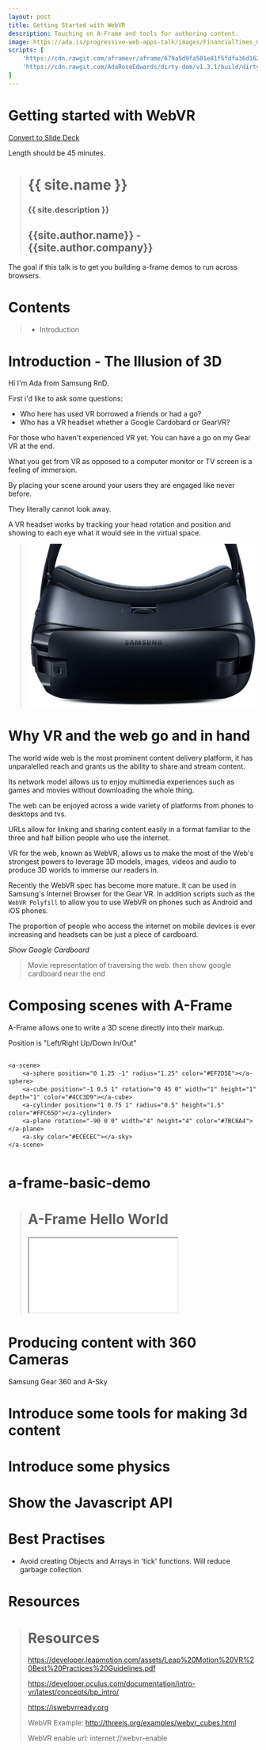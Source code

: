 ```yaml
---
layout: post
title: Getting Started with WebVR
description: Touching on A-Frame and tools for authoring content.
image: https://ada.is/progressive-web-apps-talk/images/FinancialTimes_G-FTUS_Balloon_LordMayorsAppeal.jpg
scripts: [
	'https://cdn.rawgit.com/aframevr/aframe/679a5d9fa501e81f5fdfa36d162580a116946fd1/dist/aframe.min.js',
	'https://cdn.rawgit.com/AdaRoseEdwards/dirty-dom/v1.3.1/build/dirty-dom-lib.min.js'
]
---
```


<script>
	window.iframeSlide = {
		setup: function () {
			var iframe = this.querySelector('iframe');
			iframe.src = iframe.dataset.src;
		},
		action: window.FakeGenerator([
			function() {}
		]),
		teardown: function () {
			this.querySelector('iframe').src = 'about: blank';
		}
	}
	window.aSlidesSlideData = {};

</script>

<!-- Define slide animation generators -->

<!-- contents -->

# Getting started with WebVR

<!-- Link to trigger conversion script -->
[Convert to Slide Deck](#aslides)

<span>Length should be <span id="a-frame-clock">45</span> minutes.</span>

<!-- This slide uses information from _config.yml -->
<blockquote class="dark" id="splash-slide" style="background-image: url('images/pattern.svg');">
<h1>{{ site.name }}</h1>
<h3>{{ site.description }}</h3>
<h2>{{site.author.name}} - {{site.author.company}}</h2>
</blockquote>

The goal if this talk is to get you building a-frame demos to run across browsers.

# Contents

> * Introduction

# Introduction - The Illusion of 3D

Hi I'm Ada from Samsung RnD.

First i'd like to ask some questions:

* Who here has used VR borrowed a friends or had a go?
* Who has a VR headset whether a Google Cardobard or GearVR?

For those who haven't experienced VR yet. You can have a go on my Gear VR at the end.

What you get from VR as opposed to a computer monitor or TV screen is a feeling of immersion.

By placing your scene around your users they are engaged like never before.

They literally cannot look away.

A VR headset works by tracking your head rotation and position and showing to each eye what it would see in the virtual space.

> ![Samsung Gear VR](images/gear-vr_kv-trim.jpg)

# Why VR and the web go and in hand

The world wide web is the most prominent content delivery platform, it has unparalelled reach and grants us the ability to share and stream content.

Its network model allows us to enjoy multimedia experiences such as games and movies without downloading the whole thing.

The web can be enjoyed across a wide variety of platforms from phones to desktops and tvs.

URLs allow for linking and sharing content easily in a format familiar to the three and half billion people who use the internet.

VR for the web, known as WebVR, allows us to make the most of the Web's strongest powers to leverage 3D models, images, videos and audio to produce 3D worlds to immerse our readers in.

Recently the WebVR spec has become more mature. It can be used in Samsung's Internet Browser for the Gear VR. In addition scripts such as the `WebVR Polyfill` to allow you to use WebVR on phones such as Android and iOS phones.

The proportion of people who access the internet on mobile devices is ever increasing and headsets can be just a piece of cardboard.

*Show Google Cardboard*

> Movie representation of traversing the web.
> then show google cardboard near the end


# Composing scenes with A-Frame

A-Frame allows one to write a 3D scene directly into their markup.

Position is "Left/Right Up/Down In/Out"

>```html
	<a-scene>
		<a-sphere position="0 1.25 -1" radius="1.25" color="#EF2D5E"></a-sphere>
		<a-cube position="-1 0.5 1" rotation="0 45 0" width="1" height="1" depth="1" color="#4CC3D9"></a-cube>
		<a-cylinder position="1 0.75 1" radius="0.5" height="1.5" color="#FFC65D"></a-cylinder>
		<a-plane rotation="-90 0 0" width="4" height="4" color="#7BC8A4"></a-plane>
		<a-sky color="#ECECEC"></a-sky>
	</a-scene>
>```

# a-frame-basic-demo
<script>window.aSlidesSlideData['slide-a-frame-basic-demo'] = window.iframeSlide</script>

> # A-Frame Hello World
> <iframe src="basic.html"></iframe>

# Producing content with 360 Cameras

Samsung Gear 360 and A-Sky

# Introduce some tools for making 3d content

# Introduce some physics

# Show the Javascript API

# Best Practises

* Avoid creating Objects and Arrays in 'tick' functions. Will reduce garbage collection.

# Resources

> # Resources
>
> https://developer.leapmotion.com/assets/Leap%20Motion%20VR%20Best%20Practices%20Guidelines.pdf
>
> https://developer.oculus.com/documentation/intro-vr/latest/concepts/bp_intro/
>
> https://iswebvrready.org
>
> WebVR Example: http://threejs.org/examples/webvr_cubes.html
>
> WebVR enable url: internet://webvr-enable

<script>
	var iframes = Array.from(document.querySelectorAll('iframe'));
	var blank = 'about:blank';
	iframes.forEach(function (iframe) {
		var button = document.createElement('button');
		var src = iframe.src;
		iframe.src = blank;
		iframe.dataset.src = src;
		button.addEventListener('click', function () {
			iframe.src = iframe.src === blank ? src : blank;
			if (iframe.src === blank) {
				button.classList.add('blank');
				button.textContent = "Load iFrame";
			} else {
				button.classList.remove('blank');
				button.textContent = "Unload iFrame";
			}
		});
		button.classList.add('iframe-button');
		button.classList.add('blank');
		button.textContent = "Load iFrame";
		iframe.after(button);
	});
</script>
